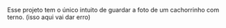 Esse projeto tem o único intuito de guardar a foto de um cachorrinho com terno. (isso aqui vai dar erro)
